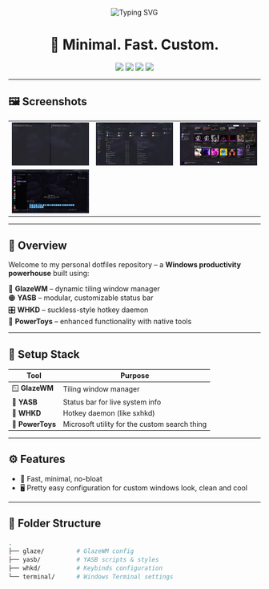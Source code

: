 <p align="center">
  <img src="https://readme-typing-svg.demolab.com?font=Fira+Code&size=28&pause=1000&color=00F7FF&center=true&vCenter=true&width=600&lines=Welcome+to+my+Dotfiles!;Minimal+%2B+clean;GlazeWM+%2B+YASB+%2B+WHKD+%2B+PowerToys" alt="Typing SVG" />
</p>

<h1 align="center">🧠 Minimal. Fast. Custom.</h1>

<p align="center">
  <img src="https://img.shields.io/badge/WM-GlazeWM-blue?style=for-the-badge&logo=windows&logoColor=white" />
  <img src="https://img.shields.io/badge/Launcher-YASB-orange?style=for-the-badge" />
  <img src="https://img.shields.io/badge/Keybinds-WHKD-purple?style=for-the-badge" />
  <img src="https://img.shields.io/badge/PowerToys-Enabled-lightgrey?style=for-the-badge&logo=microsoft&logoColor=white" />
</p>

---

## 🖼️ Screenshots

| | | |
|--|--|--|
| ![](https://raw.githubusercontent.com/nymus573l/dotfiles/main/showcase/1.png) | ![](https://raw.githubusercontent.com/nymus573l/dotfiles/main/showcase/2.png) | ![](https://raw.githubusercontent.com/nymus573l/dotfiles/main/showcase/3.png) |
| ![](https://raw.githubusercontent.com/nymus573l/dotfiles/main/showcase/4.png) | | |

---

## 🚀 Overview

Welcome to my personal dotfiles repository – a **Windows productivity powerhouse** built using:

🔹 **GlazeWM** – dynamic tiling window manager  
🟠 **YASB** – modular, customizable status bar  
🎛 **WHKD** – suckless-style hotkey daemon  
🔧 **PowerToys** – enhanced functionality with native tools

---

## 🧰 Setup Stack

| Tool        | Purpose                              |
|-------------|--------------------------------------|
| 🪟 **GlazeWM**     | Tiling window manager             |
| 🚀 **YASB**        | Status bar for live system info  |
| 🎹 **WHKD**        | Hotkey daemon (like sxhkd)       |
| 🧪 **PowerToys**   | Microsoft utility for the custom search thing |

---

## ⚙️ Features

- 💨 Fast, minimal, no-bloat
- 🖥️ Pretty easy configuration for custom windows look, clean and cool

---

## 📂 Folder Structure

```bash
.
├── glaze/         # GlazeWM config
├── yasb/          # YASB scripts & styles
├── whkd/          # Keybinds configuration
└── terminal/      # Windows Terminal settings
